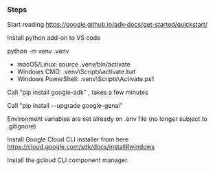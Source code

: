 ### Steps

Start reading
https://google.github.io/adk-docs/get-started/quickstart/

Install python add-on to VS code

python -m venv .venv
- macOS/Linux: source .venv/bin/activate
- Windows CMD: .venv\Scripts\activate.bat
- Windows PowerShell: .venv\Scripts\Activate.ps1


Call "pip install google-adk" , takes a few minutes

Call "pip install --upgrade google-genai"

Environment variables are set already on .env file (no longer subject to .gitignore)

Install Google Cloud CLI installer from here https://cloud.google.com/sdk/docs/install#windows 

Install the gcloud CLI component manager.